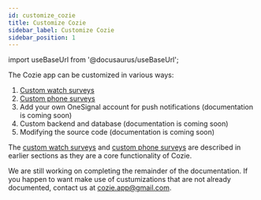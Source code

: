 ```yaml
---
id: customize_cozie
title: Customize Cozie
sidebar_label: Customize Cozie
sidebar_position: 1
---
```


import useBaseUrl from '@docusaurus/useBaseUrl';

The Cozie app can be customized in various ways:
1. [Custom watch surveys](/docs/custom_surveys/custom_watch_survey)
2. [Custom phone surveys](/docs/custom_surveys/custom_phone_survey)
3. Add your own OneSignal account for push notifications (documentation is coming soon)
4. Custom backend and database (documentation is coming soon)
5. Modifying the source code (documentation is coming soon)

The [custom watch surveys](/docs/custom_surveys/custom_watch_survey) and [custom phone surveys](/docs/custom_surveys/custom_phone_survey) are described in earlier sections as they are a core functionality of Cozie.

We are still working on completing the remainder of the documentation. If you happen to want make use of custumizations that are not already documented, contact us at [cozie.app@gmail.com](mailto:cozie.app@gmail.com).